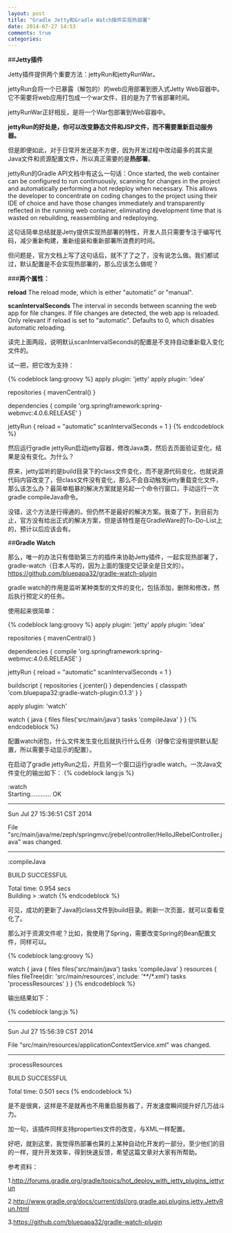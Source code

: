 ```yaml
---
layout: post
title: "Gradle Jetty和Gradle Watch插件实现热部署"
date: 2014-07-27 14:53
comments: true
categories: 
---
```


##**Jetty插件**

Jetty插件提供两个重要方法：jettyRun和jettyRunWar。

jettyRun会将一个已暴露（解包的）的web应用部署到嵌入式Jetty Web容器中。它不需要将web应用打包成一个war文件，目的是为了节省部署时间。

jettyRunWar正好相反，是将一个War包部署到Web容器中。

**jettyRun的好处是，你可以改变静态文件和JSP文件，而不需要重新启动服务器。**

但是即便如此，对于日常开发还是不方便，因为开发过程中改动最多的其实是Java文件和资源配置文件，所以真正需要的是**热部署**。

jettyRun的Gradle API文档中有这么一句话：Once started, the web container can be configured to run continuously, scanning for changes in the project and automatically performing a hot redeploy when necessary. This allows the developer to concentrate on coding changes to the project using their IDE of choice and have those changes immediately and transparently reflected in the running web container, eliminating development time that is wasted on rebuilding, reassembling and redeploying.

这句话简单总结就是Jetty提供实现热部署的特性，开发人员只需要专注于编写代码，减少重新构建，重新组装和重新部署所浪费的时间。

但问题是，官方文档上写了这句话后，就不了了之了，没有说怎么做。我们都试过，默认配置是不会实现热部署的，那么应该怎么做呢？

###**两个属性：**

**reload**	The reload mode, which is either "automatic" or "manual".

**scanIntervalSeconds**	 The interval in seconds between scanning the web app for file changes. If file changes are detected, the web app is reloaded. Only relevant if reload is set to "automatic". Defaults to 0, which disables automatic reloading.

读完上面两段，说明默认scanIntervalSeconds的配置是不支持自动重新载入变化文件的。

试一把，把它改为支持：

{% codeblock lang:groovy %}
apply plugin: 'jetty'
apply plugin: 'idea'

repositories {
    mavenCentral()
}

dependencies {
    compile 'org.springframework:spring-webmvc:4.0.6.RELEASE'
}

jettyRun {
    reload = "automatic"
    scanIntervalSeconds = 1
}
{% endcodeblock %}

然后运行gradle jettyRun启动jetty容器，修改Java类，然后去页面验证变化，结果是没有变化。为什么？

原来，jetty监听的是build目录下的class文件变化，而不是源代码变化，也就说源代码内容改变了，但class文件没有变化，那么不会自动触发jetty重载变化文件，那么该怎么办？最简单粗暴的解决方案就是另起一个命令行窗口，手动运行一次gradle compileJava命令。

没错，这个方法是行得通的。但仍然不是最好的解决方案。我查了下，到目前为止，官方没有给出正式的解决方案，但是该特性是在GradleWare的To-Do-List上的，预计以后应该会有。

##**Gradle Watch**

那么，唯一的办法只有借助第三方的插件来协助Jetty插件，一起实现热部署了，gradle-watch（日本人写的，因为上面的饿提交记录全是日文的）。 https://github.com/bluepapa32/gradle-watch-plugin

gradle watch的作用是监听某种类型的文件的变化，包括添加，删除和修改，然后执行预定义的任务。

使用起来很简单：

{% codeblock lang:groovy %}
apply plugin: 'jetty'
apply plugin: 'idea'

repositories {
    mavenCentral()
}

dependencies {
    compile 'org.springframework:spring-webmvc:4.0.6.RELEASE'
}

jettyRun {
    reload = "automatic"
    scanIntervalSeconds = 1
}

buildscript {
    repositories {
        jcenter()
    }
    dependencies {
        classpath 'com.bluepapa32:gradle-watch-plugin:0.1.3'
    }
}

apply plugin: 'watch'

watch {
    java {
        files files('src/main/java')
        tasks 'compileJava'
    }
}
{% endcodeblock %}

配置watch闭包，什么文件发生变化后就执行什么任务（好像它没有提供默认配置，所以需要手动显示的配置）。

在启动了gradle jettyRun之后，开启另一个窗口运行gradle watch。一次Java文件变化的输出如下：
{% codeblock lang:js %}

:watch  
Starting............ OK  

--------------------------------------------------------------------------------
Sun Jul 27 15:36:51 CST 2014
 
File "src/main/java/me/zeph/springmvc/jrebel/controller/HelloJRebelController.java" was changed.

-----------------------------------------------------
:compileJava

BUILD SUCCESSFUL

Total time: 0.954 secs  
Building > :watch
{% endcodeblock %}

可见，成功的更新了Java的class文件到build目录。刷新一次页面，就可以查看变化了。

那么对于资源文件呢？比如，我使用了Spring，需要改变Spring的Bean配置文件，同样可以。

{% codeblock lang:groovy %}

watch {
    java {
        files files('src/main/java')
        tasks 'compileJava'
    }
    resources {
        files fileTree(dir: 'src/main/resources', include: '**/*.xml')
        tasks 'processResources'
    }
}
{% endcodeblock %}

输出结果如下：

{% codeblock lang:js %}

--------------------------------------------------------------------------------
Sun Jul 27 15:56:39 CST 2014
 
File "src/main/resources/applicationContextService.xml" was changed.

--------------------------------------------------------------------------------
:processResources

BUILD SUCCESSFUL

Total time: 0.501 secs
{% endcodeblock %}

是不是很爽，这样是不是就再也不用重启服务器了，开发速度瞬间提升好几万战斗力。

加一句，该插件同样支持properties文件的改变，与XML一样配置。

好吧，就到这里，我觉得热部署也算的上某种自动化开发的一部分，至少他们的目的一样，提升开发效率，得到快速反馈，希望这篇文章对大家有所帮助。

参考资料：

1.http://forums.gradle.org/gradle/topics/hot_deploy_with_jetty_plugins_jettyrun

2.http://www.gradle.org/docs/current/dsl/org.gradle.api.plugins.jetty.JettyRun.html

3.https://github.com/bluepapa32/gradle-watch-plugin
